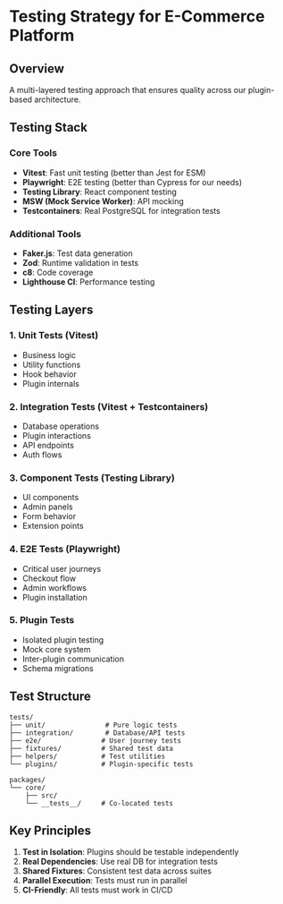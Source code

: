 # Testing Strategy for E-Commerce Platform

## Overview
A multi-layered testing approach that ensures quality across our plugin-based architecture.

## Testing Stack

### Core Tools
- **Vitest**: Fast unit testing (better than Jest for ESM)
- **Playwright**: E2E testing (better than Cypress for our needs)
- **Testing Library**: React component testing
- **MSW (Mock Service Worker)**: API mocking
- **Testcontainers**: Real PostgreSQL for integration tests

### Additional Tools
- **Faker.js**: Test data generation
- **Zod**: Runtime validation in tests
- **c8**: Code coverage
- **Lighthouse CI**: Performance testing

## Testing Layers

### 1. Unit Tests (Vitest)
- Business logic
- Utility functions
- Hook behavior
- Plugin internals

### 2. Integration Tests (Vitest + Testcontainers)
- Database operations
- Plugin interactions
- API endpoints
- Auth flows

### 3. Component Tests (Testing Library)
- UI components
- Admin panels
- Form behavior
- Extension points

### 4. E2E Tests (Playwright)
- Critical user journeys
- Checkout flow
- Admin workflows
- Plugin installation

### 5. Plugin Tests
- Isolated plugin testing
- Mock core system
- Inter-plugin communication
- Schema migrations

## Test Structure

```
tests/
├── unit/               # Pure logic tests
├── integration/        # Database/API tests
├── e2e/               # User journey tests
├── fixtures/          # Shared test data
├── helpers/           # Test utilities
└── plugins/           # Plugin-specific tests

packages/
└── core/
    ├── src/
    └── __tests__/     # Co-located tests
```

## Key Principles

1. **Test in Isolation**: Plugins should be testable independently
2. **Real Dependencies**: Use real DB for integration tests
3. **Shared Fixtures**: Consistent test data across suites
4. **Parallel Execution**: Tests must run in parallel
5. **CI-Friendly**: All tests must work in CI/CD